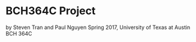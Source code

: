 # BCH364C Project

by Steven Tran and Paul Nguyen
Spring 2017, University of Texas at Austin
BCH 364C
